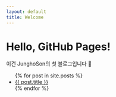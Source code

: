 ```yaml
---
layout: default
title: Welcome
---
```


# Hello, GitHub Pages!

이건 JunghoSon의 첫 블로그입니다 🎉

<ul>
  {% for post in site.posts %}
    <li>
      <a href="{{ post.url }}">{{ post.title }}</a>
    </li>
  {% endfor %}
</ul>
